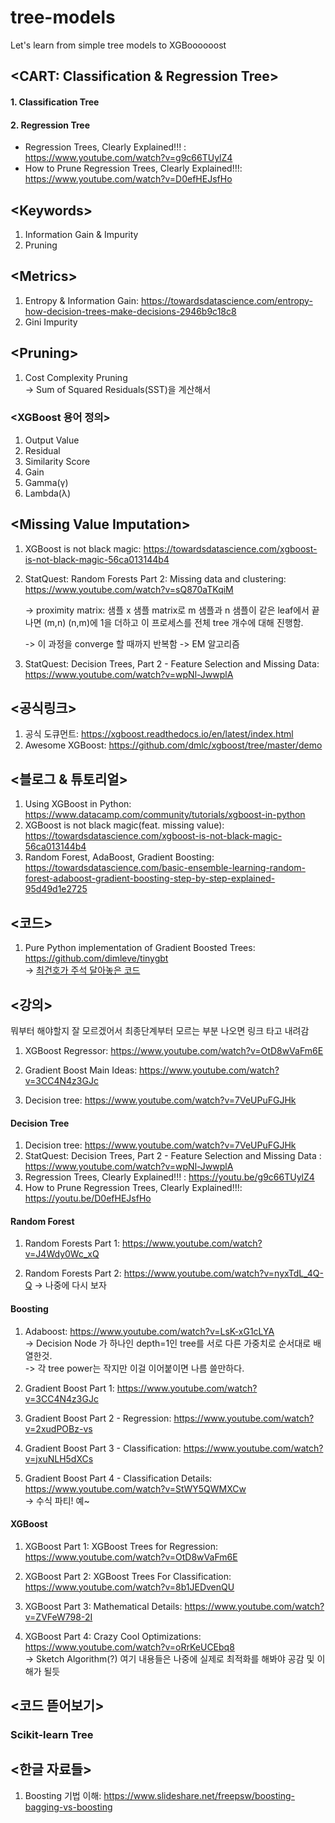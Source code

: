 # tree-models
Let's learn from simple tree models to XGBoooooost

## \<CART: Classification & Regression Tree\>  

#### 1. Classification Tree

#### 2. Regression Tree

- Regression Trees, Clearly Explained!!! :  https://www.youtube.com/watch?v=g9c66TUylZ4  
- How to Prune Regression Trees, Clearly Explained!!!: https://www.youtube.com/watch?v=D0efHEJsfHo


## \<Keywords\>

1. Information Gain & Impurity
2. Pruning


## \<Metrics\>

1. Entropy & Information Gain: https://towardsdatascience.com/entropy-how-decision-trees-make-decisions-2946b9c18c8
2. Gini Impurity


## \<Pruning\>

1. Cost Complexity Pruning  
  -> Sum of Squared Residuals(SST)을 계산해서 


### \<XGBoost 용어 정의\>

1. Output Value
2. Residual
3. Similarity Score
4. Gain
5. Gamma(γ)
6. Lambda(λ)



## \<Missing Value Imputation\>

1. XGBoost is not black magic: https://towardsdatascience.com/xgboost-is-not-black-magic-56ca013144b4
2. StatQuest: Random Forests Part 2: Missing data and clustering: https://www.youtube.com/watch?v=sQ870aTKqiM  

   -> proximity matrix: 샘플 x 샘플 matrix로 m 샘플과 n 샘플이 같은 leaf에서 끝나면 (m,n) (n,m)에 1을 더하고 이 프로세스를 전체 tree 개수에 대해 진행함.  
   
   -> 이 과정을 converge 할 때까지 반복함
   -> EM 알고리즘 
   
3. StatQuest: Decision Trees, Part 2 - Feature Selection and Missing Data: https://www.youtube.com/watch?v=wpNl-JwwplA



## \<공식링크\>

1. 공식 도큐먼트: https://xgboost.readthedocs.io/en/latest/index.html
2. Awesome XGBoost: https://github.com/dmlc/xgboost/tree/master/demo


## \<블로그 & 튜토리얼\>

1. Using XGBoost in Python: https://www.datacamp.com/community/tutorials/xgboost-in-python
2. XGBoost is not black magic(feat. missing value): https://towardsdatascience.com/xgboost-is-not-black-magic-56ca013144b4 
3. Random Forest, AdaBoost, Gradient Boosting: https://towardsdatascience.com/basic-ensemble-learning-random-forest-adaboost-gradient-boosting-step-by-step-explained-95d49d1e2725


## \<코드\>

1. Pure Python implementation of Gradient Boosted Trees: https://github.com/dimleve/tinygbt  
  -> [최건호가 주석 달아놓은 코드](./tiny-gbt)


## \<강의\>

뭐부터 해야할지 잘 모르겠어서 최종단계부터 모르는 부분 나오면 링크 타고 내려감

1. XGBoost Regressor: https://www.youtube.com/watch?v=OtD8wVaFm6E

2. Gradient Boost Main Ideas: https://www.youtube.com/watch?v=3CC4N4z3GJc

3. Decision tree: https://www.youtube.com/watch?v=7VeUPuFGJHk


#### Decision Tree


1. Decision tree: https://www.youtube.com/watch?v=7VeUPuFGJHk
2. StatQuest: Decision Trees, Part 2 - Feature Selection and Missing Data :   https://www.youtube.com/watch?v=wpNl-JwwplA
3. Regression Trees, Clearly Explained!!! : https://youtu.be/g9c66TUylZ4
4. How to Prune Regression Trees, Clearly Explained!!!: https://youtu.be/D0efHEJsfHo


#### Random Forest


1. Random Forests Part 1: https://www.youtube.com/watch?v=J4Wdy0Wc_xQ

2. Random Forests Part 2: https://www.youtube.com/watch?v=nyxTdL_4Q-Q -> 나중에 다시 보자


#### Boosting


1. Adaboost: https://www.youtube.com/watch?v=LsK-xG1cLYA  
  -> Decision Node 가 하나인 depth=1인 tree를 서로 다른 가중치로 순서대로 배열한것.  
  -> 각 tree power는 작지만 이걸 이어붙이면 나름 쓸만하다.

2. Gradient Boost Part 1: https://www.youtube.com/watch?v=3CC4N4z3GJc

3. Gradient Boost Part 2 - Regression: https://www.youtube.com/watch?v=2xudPOBz-vs

4. Gradient Boost Part 3 - Classification: https://www.youtube.com/watch?v=jxuNLH5dXCs

5. Gradient Boost Part 4 - Classification Details: https://www.youtube.com/watch?v=StWY5QWMXCw  
  -> 수식 파티! 예~
  
#### XGBoost
  
1. XGBoost Part 1: XGBoost Trees for Regression: https://www.youtube.com/watch?v=OtD8wVaFm6E

2. XGBoost Part 2: XGBoost Trees For Classification: https://www.youtube.com/watch?v=8b1JEDvenQU 

3. XGBoost Part 3: Mathematical Details: https://www.youtube.com/watch?v=ZVFeW798-2I

4. XGBoost Part 4: Crazy Cool Optimizations: https://www.youtube.com/watch?v=oRrKeUCEbq8  
-> Sketch Algorithm(?) 여기 내용들은 나중에 실제로 최적화를 해봐야 공감 및 이해가 될듯


## \<코드 뜯어보기\>

### Scikit-learn Tree


## \<한글 자료들\>

1. Boosting 기법 이해: https://www.slideshare.net/freepsw/boosting-bagging-vs-boosting
